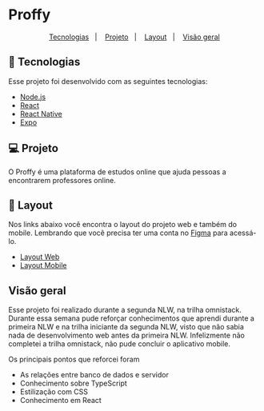 # Proffy
<p align="center">
  <a href="#rocket-tecnologias">Tecnologias</a>&nbsp;&nbsp;&nbsp;|&nbsp;&nbsp;&nbsp;
  <a href="#-projeto">Projeto</a>&nbsp;&nbsp;&nbsp;|&nbsp;&nbsp;&nbsp;
  <a href="#-layout">Layout</a>&nbsp;&nbsp;&nbsp;|&nbsp;&nbsp;&nbsp;
  <a href="#-Visão-geral">Visão geral</a>
</p>


## 🚀 Tecnologias

Esse projeto foi desenvolvido com as seguintes tecnologias:

- [Node.js](https://nodejs.org/en/)
- [React](https://reactjs.org)
- [React Native](https://facebook.github.io/react-native/)
- [Expo](https://expo.io/)

## 💻 Projeto

O Proffy é uma plataforma de estudos online que ajuda pessoas a encontrarem professores online.

## 🔖 Layout

Nos links abaixo você encontra o layout do projeto web e também do mobile. Lembrando que você precisa ter uma conta no [Figma](http://figma.com/) para acessá-lo.

- [Layout Web](https://www.figma.com/file/GHGS126t7WYjnPZdRKChJF/Proffy-Web)
- [Layout Mobile](https://www.figma.com/file/e33KvgUpFdunXxJjHnK7CG/Proffy-Mobile)

## Visão geral
Esse projeto foi realizado durante a segunda NLW, na trilha omnistack. Durante essa semana pude reforçar conhecimentos  que aprendi durante a primeira NLW e na trilha iniciante da segunda NLW, visto que não sabia nada de desenvolvimento web antes da primeira NLW. Infelizmente não completei a trilha omnistack, não pude concluir o aplicativo mobile.

Os principais pontos que reforcei foram
- As relações entre banco de dados e servidor
- Conhecimento sobre TypeScript
- Estilização com CSS
- Conhecimento em React
